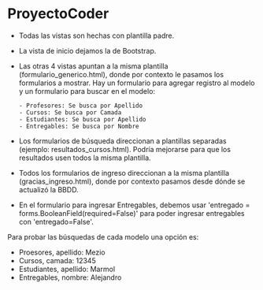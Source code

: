 # ProyectoCoder

- Todas las vistas son hechas con plantilla padre. 
- La vista de inicio dejamos la de Bootstrap.
- Las otras 4 vistas apuntan a la misma plantilla (formulario_generico.html), donde por contexto le pasamos los formularios a mostrar.
Hay un formulario para agregar registro al modelo y un formulario para buscar en el modelo:

      - Profesores: Se busca por Apellido
      - Cursos: Se busca por Camada
      - Estudiantes: Se busca por Apellido
      - Entregables: Se busca por Nombre
- Los formularios de búsqueda direccionan a plantillas separadas (ejemplo: resultados_cursos.html). Podría mejorarse para que los resultados usen todos la misma plantilla.
- Todos los formularios de ingreso direccionan a la misma plantilla (gracias_ingreso.html), donde por contexto pasamos desde dónde se actualizó la BBDD.
- En el formulario para ingresar Entregables, debemos usar 'entregado = forms.BooleanField(required=False)' para poder ingresar entregables con 'entregado=False'.

Para probar las búsquedas de cada modelo una opción es:
- Proesores, apellido: Mezio
- Cursos, camada: 12345
- Estudiantes, apellido: Marmol
- Entregables, nombre: Alejandro

